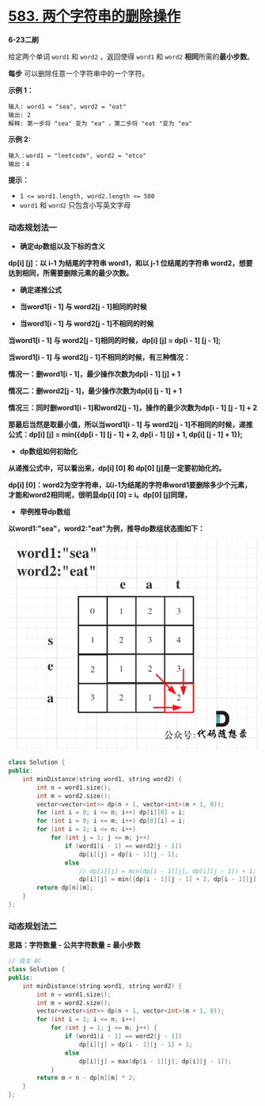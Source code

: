 # [583. 两个字符串的删除操作](https://leetcode-cn.com/problems/delete-operation-for-two-strings/)

**6-23二刷**

给定两个单词 `word1` 和 `word2` ，返回使得 `word1` 和 `word2` **相同**所需的**最小步数**。

**每步** 可以删除任意一个字符串中的一个字符。

**示例 1：**

```
输入: word1 = "sea", word2 = "eat"
输出: 2
解释: 第一步将 "sea" 变为 "ea" ，第二步将 "eat "变为 "ea"
```

**示例  2:**

```
输入：word1 = "leetcode", word2 = "etco"
输出：4
```

**提示：**

- `1 <= word1.length, word2.length <= 500`
- `word1` 和 `word2` 只包含小写英文字母

### 动态规划法一

- **确定dp数组以及下标的含义**

**dp[i] [j]：以 i-1 为结尾的字符串 word1，和以 j-1 位结尾的字符串 word2，想要达到相同，所需要删除元素的最少次数。**

- **确定递推公式**
- **当word1[i - 1] 与 word2[j - 1]相同的时候**
  
- **当word1[i - 1] 与 word2[j - 1]不相同的时候**

**当word1[i - 1] 与 word2[j - 1]相同的时候，dp[i] [j] = dp[i - 1] [j - 1];**

**当word1[i - 1] 与 word2[j - 1]不相同的时候，有三种情况：**

**情况一：删word1[i - 1]，最少操作次数为dp[i - 1] [j] + 1**

**情况二：删word2[j - 1]，最少操作次数为dp[i] [j - 1] + 1**

**情况三：同时删word1[i - 1]和word2[j - 1]，操作的最少次数为dp[i - 1] [j - 1] + 2**

**那最后当然是取最小值，所以当word1[i - 1] 与 word2[j - 1]不相同的时候，递推公式：dp[i] [j] = min({dp[i - 1] [j - 1] + 2, dp[i - 1] [j] + 1, dp[i] [j - 1] + 1});**

- **dp数组如何初始化**

**从递推公式中，可以看出来，dp[i] [0] 和 dp[0] [j]是一定要初始化的。**

**dp[i] [0]：word2为空字符串，以i-1为结尾的字符串word1要删除多少个元素，才能和word2相同呢，很明显dp[i] [0] = i。dp[0] [j]同理，**

- **举例推导dp数组**

**以word1:"sea"，word2:"eat"为例，推导dp数组状态图如下：**

![583.两个字符串的删除操作1](../../Images/36.两个字符串的删除操作.assets/20210714101750205.png)

```c++
class Solution {
public:
    int minDistance(string word1, string word2) {
        int n = word1.size();
        int m = word2.size();
        vector<vector<int>> dp(n + 1, vector<int>(m + 1, 0));
        for (int i = 0; i <= n; i++) dp[i][0] = i;
        for (int i = 0; i <= m; i++) dp[0][i] = i;
        for (int i = 1; i <= n; i++)
            for (int j = 1; j <= m; j++)
                if (word1[i - 1] == word2[j - 1])
                    dp[i][j] = dp[i - 1][j - 1];
                else
                    // dp[i][j] = min(dp[i - 1][j], dp[i][j - 1]) + 1; y
        			dp[i][j] = min({dp[i - 1][j - 1] + 2, dp[i - 1][j] + 1, dp[i][j - 1] + 1});
        return dp[n][m];
    }
};
```

### 动态规划法二

**思路：字符数量 - 公共字符数量 = 最小步数**

```c++
// 自主 AC
class Solution {
public:
    int minDistance(string word1, string word2) {
        int n = word1.size();
        int m = word2.size();
        vector<vector<int>> dp(n + 1, vector<int>(m + 1, 0));
        for (int i = 1; i <= n; i++)
            for (int j = 1; j <= m; j++) {
                if (word1[i - 1] == word2[j - 1])
                    dp[i][j] = dp[i - 1][j - 1] + 1;
                else
                    dp[i][j] = max(dp[i - 1][j], dp[i][j - 1]);
            }
        return m + n - dp[n][m] * 2;
    }
};
```


